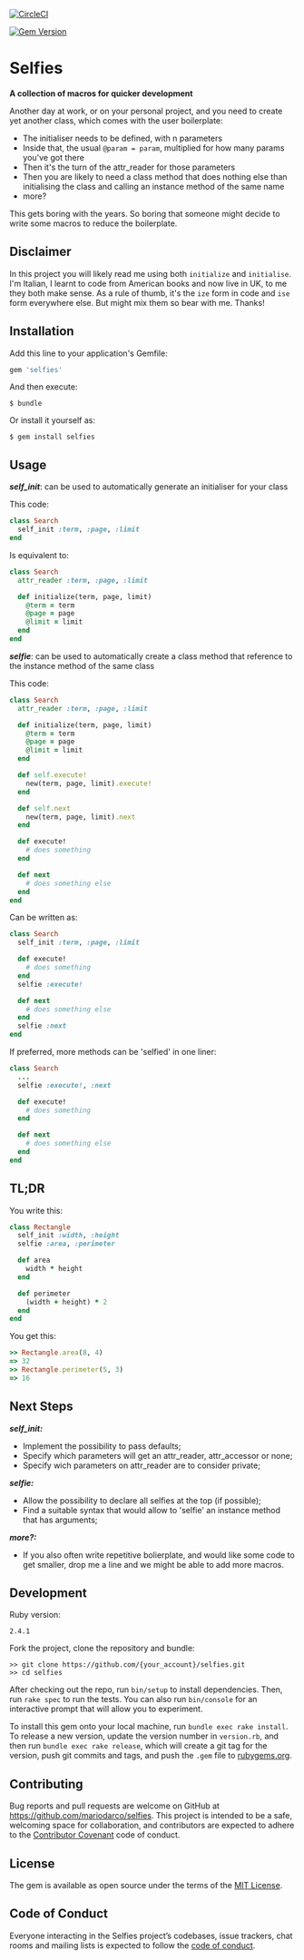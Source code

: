 [![CircleCI](https://circleci.com/gh/mariodarco/selfies/tree/master.svg?style=shield)](https://circleci.com/gh/mariodarco/selfies/tree/master)

[![Gem Version](https://badge.fury.io/rb/selfies.svg)](https://badge.fury.io/rb/selfies)

# Selfies
**A collection of macros for quicker development**

Another day at work, or on your personal project, and you need to create yet another class, which comes with the user boilerplate:
- The initialiser needs to be defined, with n parameters
- Inside that, the usual ```@param = param```, multiplied for how many params you've got there
- Then it's the turn of the attr_reader for those parameters
- Then you are likely to need a class method that does nothing else than initialising the class and calling an instance method of the same name
- more?

This gets boring with the years. So boring that someone might decide to write some macros to reduce the boilerplate.

## Disclaimer
In this project you will likely read me using both ```initialize``` and ```initialise```. I'm Italian, I learnt to code from American books and now live in UK, to me they both make sense. As a rule of thumb, it's the ```ize``` form in code and ```ise``` form everywhere else. But might mix them so bear with me. Thanks!


## Installation

Add this line to your application's Gemfile:

```ruby
gem 'selfies'
```

And then execute:

```
$ bundle
```

Or install it yourself as:

```
$ gem install selfies
```

## Usage

***self_init***: can be used to automatically generate an initialiser for your class

This code:
```ruby
class Search
  self_init :term, :page, :limit
end
```

Is equivalent to:
```ruby
class Search
  attr_reader :term, :page, :limit

  def initialize(term, page, limit)
    @term = term
    @page = page
    @limit = limit
  end
end
```

***selfie***: can be used to automatically create a class method that reference to the instance method of the same class

This code:
```ruby
class Search
  attr_reader :term, :page, :limit

  def initialize(term, page, limit)
    @term = term
    @page = page
    @limit = limit
  end

  def self.execute!
    new(term, page, limit).execute!
  end

  def self.next
    new(term, page, limit).next
  end

  def execute!
    # does something
  end

  def next
    # does something else
  end
end
```

Can be written as:
```ruby
class Search
  self_init :term, :page, :limit

  def execute!
    # does something
  end
  selfie :execute!

  def next
    # does something else
  end
  selfie :next
end
```

If preferred, more methods can be 'selfied' in one liner:

```ruby
class Search
  ...
  selfie :execute!, :next

  def execute!
    # does something
  end

  def next
    # does something else
  end
end
```

## TL;DR

You write this:
```ruby
class Rectangle
  self_init :width, :height
  selfie :area, :perimeter

  def area
    width * height
  end

  def perimeter
    (width + height) * 2
  end
end
```

You get this:
```ruby
>> Rectangle.area(8, 4)
=> 32
>> Rectangle.perimeter(5, 3)
=> 16
```

## Next Steps

***self_init:*** 
- Implement the possibility to pass defaults;
- Specify which parameters will get an attr_reader, attr_accessor or none;
- Specify wich parameters on attr_reader are to consider private;

***selfie:***
- Allow the possibility to declare all selfies at the top (if possible);
- Find a suitable syntax that would allow to 'selfie' an instance method that has arguments;

***more?:***
- If you also often write repetitive bolierplate, and would like some code to get smaller, drop me a line and we might be able to add more macros.

## Development

Ruby version:
```
2.4.1
```

Fork the project, clone the repository and bundle:
```
>> git clone https://github.com/{your_account}/selfies.git
>> cd selfies
```

After checking out the repo, run `bin/setup` to install dependencies. Then, run `rake spec` to run the tests. You can also run `bin/console` for an interactive prompt that will allow you to experiment.

To install this gem onto your local machine, run `bundle exec rake install`. To release a new version, update the version number in `version.rb`, and then run `bundle exec rake release`, which will create a git tag for the version, push git commits and tags, and push the `.gem` file to [rubygems.org](https://rubygems.org).

## Contributing

Bug reports and pull requests are welcome on GitHub at https://github.com/mariodarco/selfies. This project is intended to be a safe, welcoming space for collaboration, and contributors are expected to adhere to the [Contributor Covenant](http://contributor-covenant.org) code of conduct.

## License

The gem is available as open source under the terms of the [MIT License](http://opensource.org/licenses/MIT).

## Code of Conduct

Everyone interacting in the Selfies project’s codebases, issue trackers, chat rooms and mailing lists is expected to follow the [code of conduct](https://github.com/mariodarco/selfies/blob/master/CODE_OF_CONDUCT.md).

